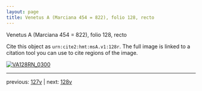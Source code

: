 ```yaml
---
layout: page
title: Venetus A (Marciana 454 = 822), folio 128, recto
---
```


Venetus A (Marciana 454 = 822), folio 128, recto

Cite this object as `urn:cite2:hmt:msA.v1:128r`.  The full image is linked to a citation tool you can use to cite regions of the image.

[![VA128RN_0300](http://www.homermultitext.org/iipsrv?IIIF=/project/homer/pyramidal/deepzoom/hmt/vaimg/2017a/VA128RN_0300.tif/full/800,/0/default.jpg)](http://www.homermultitext.org/ict2/?urn=urn:cite2:hmt:vaimg.2017a:VA128RN_0300) 

---

previous:  [127v](../127v/) | next: [128v](../128v/)